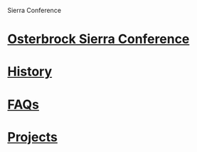 Sierra Conference
# [Osterbrock Sierra Conference](osterbrock)
# [History](history)
# [FAQs](faqs)
# [Projects](projects)
